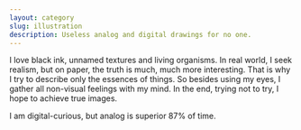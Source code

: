 ```yaml
---
layout: category
slug: illustration
description: Useless analog and digital drawings for no one.
---
```


I love black ink, unnamed textures and living organisms. In real world, I seek realism, but on paper, the truth is much, much more interesting. That is why I try to describe only the essences of things. So besides using my eyes, I gather all non-visual feelings with my mind. In the end, trying not to try, I hope to achieve true images.

I am digital-curious, but analog is superior 87% of time.
